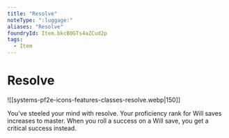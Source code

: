 ```yaml
---
title: "Resolve"
noteType: ":luggage:"
aliases: "Resolve"
foundryId: Item.bkcB0GTs4aZCud2p
tags:
  - Item
---
```


# Resolve
![[systems-pf2e-icons-features-classes-resolve.webp|150]]

You've steeled your mind with resolve. Your proficiency rank for Will saves increases to master. When you roll a success on a Will save, you get a critical success instead.
